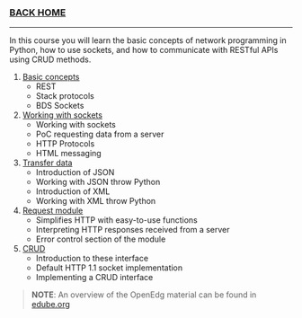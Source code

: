 
### [BACK HOME](../README.md)

---

In this course you will learn the basic concepts of network programming in Python, how to use sockets, and how to communicate with RESTful APIs using CRUD methods.

1. [Basic concepts](./1.Study-Content/1-Basic-Concepts.ipynb)
    - REST
    - Stack protocols
    - BDS Sockets
2. [Working with sockets](./1.Study-Content/2-Using-sockets.ipynb)
    - Working with sockets
    - PoC requesting data from a server
    - HTTP Protocols
    - HTML messaging
3. [Transfer data](./1.Study-Content/3-Transfering-Data.ipynb)
    - Introduction of JSON
    - Working with JSON throw Python
    - Introduction of XML
    - Working with XML throw Python
4. [Request module](./1.Study-Content/4-Request.ipynb)
    - Simplifies HTTP with easy-to-use functions
    - Interpreting HTTP responses received from a server
    - Error control section of the module 
5. [CRUD](./1.Study-Content/5-CRUD.ipynb)
    - Introduction to these interface
    - Default HTTP 1.1 socket implementation
    - Implementing a CRUD interface

> __NOTE__: An overview of the OpenEdg material can be found in [edube.org](https://edube.org/study/pcpp1-4)
